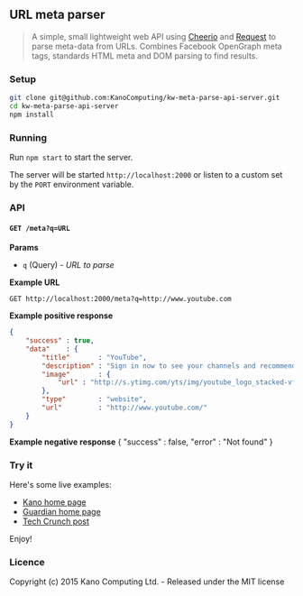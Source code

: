 ## URL meta parser

> A simple, small lightweight web API using [Cheerio](https://www.npmjs.com/package/cheerio) and [Request](https://www.npmjs.com/package/request) to parse meta-data from URLs. Combines Facebook OpenGraph meta tags, standards HTML meta and DOM parsing to find results.

### Setup

```bash
git clone git@github.com:KanoComputing/kw-meta-parse-api-server.git
cd kw-meta-parse-api-server
npm install
```

### Running

Run `npm start` to start the server.

The server will be started `http://localhost:2000` or listen to a custom set by the `PORT` environment variable.

### API

#### `GET /meta?q=URL`

**Params**

* `q` (Query) - *URL to parse*

**Example URL**

`GET http://localhost:2000/meta?q=http://www.youtube.com`

**Example positive response**

```json
{
    "success" : true,
    "data"    : {
        "title"       : "YouTube",
        "description" : "Sign in now to see your channels and recommendations!",
        "image"       : {
            "url" : "http://s.ytimg.com/yts/img/youtube_logo_stacked-vfl225ZTx.png"
        },
        "type"        : "website",
        "url"         : "http://www.youtube.com/"
    }
}
```

**Example negative response**
{
    "success" : false,
    "error"   : "Not found"
}

### Try it

Here's some live examples:

* [Kano home page](http://metaparse.herokuapp.com/meta/?q=www.kano.me)
* [Guardian home page](http://metaparse.herokuapp.com/meta/?q=guardian.co.uk)
* [Tech Crunch post](http://kano-metaparse.herokuapp.com/meta/?q=http://techcrunch.com/2013/11/19/kano-kickstarter/)

Enjoy!

### Licence

Copyright (c) 2015 Kano Computing Ltd. - Released under the MIT license
